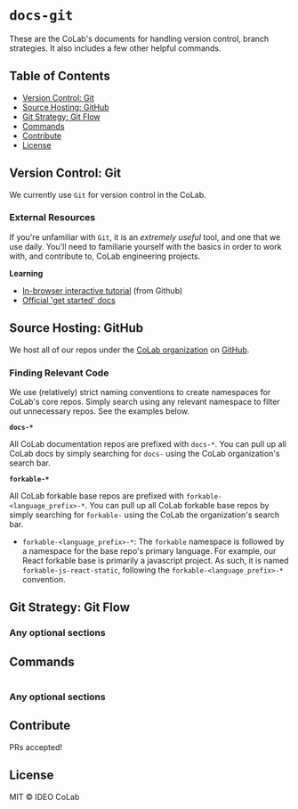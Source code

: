 # `docs-git`
These are the CoLab's documents for handling version control, branch strategies. It also includes a few other helpful commands.

## Table of Contents

- [Version Control: Git](#git)
- [Source Hosting: GitHub](#github)
- [Git Strategy: Git Flow](#gitflow)
- [Commands](#commands)
- [Contribute](#contribute)
- [License](#license)

## <a name="git"></a>Version Control: Git

We currently use `Git` for version control in the CoLab.

### External Resources

If you're unfamiliar with `Git`, it is an *extremely useful* tool, and one that we use daily. You'll need to familiarie yourself with the basics in order to work with, and contribute to, CoLab engineering projects.

**Learning**
- [In-browser interactive tutorial](https://try.github.io/levels/1/challenges/1) (from Github)
- [Official 'get started' docs](https://git-scm.com/documentation)

## <a name="github"></a>Source Hosting: GitHub

We host all of our repos under the [CoLab organization](https://github.com/IDEO-coLAB) on [GitHub](https://github.com/).

### Finding Relevant Code

We use (relatively) strict naming conventions to create namespaces for CoLab's core repos. Simply search using any relevant namespace to filter out unnecessary repos. See the examples below.

**`docs-*`**

All CoLab documentation repos are prefixed with `docs-*`. You can pull up all CoLab docs by simply searching for `docs-` using the CoLab organization's search bar.

**`forkable-*`** 

All CoLab forkable base repos are prefixed with `forkable-<language_prefix>-*`. You can pull up all CoLab forkable base repos by simply searching for `forkable-` using the CoLab the organization's search bar.

- `forkable-<language_prefix>-*`: The `forkable` namespace is followed by a namespace for the base repo's primary language. For example, our React forkable base is primarily a javascript project. As such, it is named `forkable-js-react-static`, following the `forkable-<language_prefix>-*` convention.

## <a name="gitflow"></a>Git Strategy: Git Flow

### Any optional sections





## Commands

```
```

### Any optional sections





## Contribute

PRs accepted!

## License

MIT © IDEO CoLab
